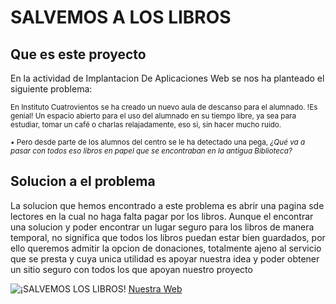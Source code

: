 # SALVEMOS A LOS LIBROS

## Que es este proyecto  

En la actividad de Implantacion De Aplicaciones Web se nos ha planteado el siguiente problema:

<sub>En Instituto Cuatrovientos se ha creado un nuevo aula de descanso para el alumnado. !Es genial! Un espacio abierto para el uso del alumnado en su tiempo libre, 
ya sea para estudiar, tomar un café o charlas relajadamente, eso si, sin hacer mucho ruido. </sub>

<sub>• Pero desde parte de los alumnos del centro se le ha detectado una pega, _¿Qué va a pasar con todos eso libros en papel que se encontraban en la antigua Biblioteca?_ </sub>

## Solucion a el problema
La solucion que hemos encontrado a este problema es abrir una pagina sde lectores en la cual no haga falta pagar por los libros. 
Aunque el encontrar una solucion y poder encontrar un lugar seguro para los libros de manera temporal, no significa que todos los libros puedan estar bien guardados, 
por ello queremos admitir la opcion de donaciones, totalmente ajeno al servicio que se presta y cuya unica utilidad es apoyar nuestra idea y poder obtener un sitio 
seguro con todos los que apoyan nuestro proyecto 

![¡SALVEMOS LOS LIBROS!](./images/450_100.png)
[Nuestra Web](index.html)
